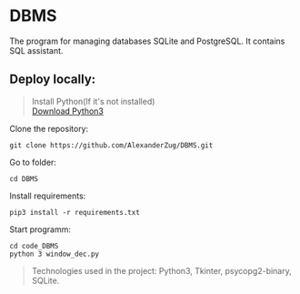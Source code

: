 # DBMS
The program for managing databases SQLite and PostgreSQL. It contains SQL assistant.

## Deploy locally:

> Install Python(If it's not installed)<br>
> [Download Python3](https://www.python.org/downloads/)

Clone the repository:
```
git clone https://github.com/AlexanderZug/DBMS.git
```

Go to folder:
```
cd DBMS
```

Install requirements:
```
pip3 install -r requirements.txt
```

Start programm:
```
cd code_DBMS
python 3 window_dec.py
```

> Technologies used in the project: Python3, Tkinter, psycopg2-binary, SQLite.
